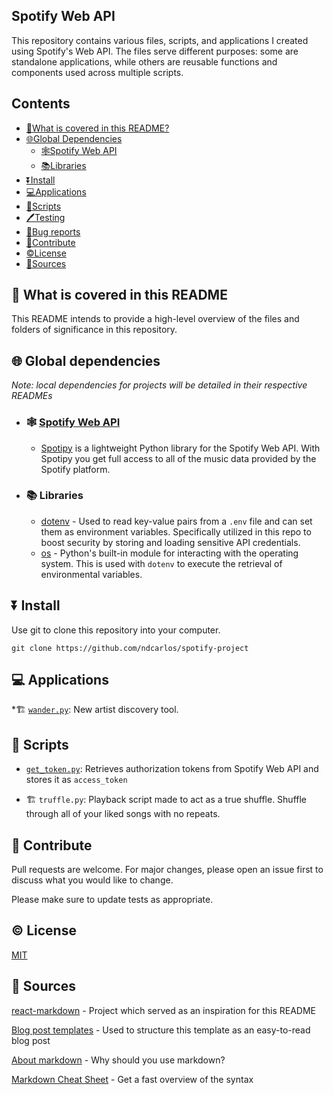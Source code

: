 ## Spotify Web API

This repository contains various files, scripts, and applications I created using Spotify's Web API. The files serve different purposes: some are standalone applications, while others are reusable functions and components used across multiple scripts.

## Contents

*   [🙋What is covered in this README?](#what-is-covered-in-this-README)
*   [🌐Global Dependencies](#getting-started)
    *   [🕸️Spotify Web API](#spotify-web-api)
    *   [📚Libraries](#libraries)
*   [⏬Install](#install)
*   [💻Applications](#applications)
*   [📝Scripts](#scripts)
*   [🖊️Testing](#testing)
*   [🐛Bug reports](#bug-reports)
*   [🤝Contribute](#contribute)
*   [©️License](#license)
*   [🔌Sources](#sources)

## 🙋 What is covered in this README

This README intends to provide a high-level overview of the files and folders of significance in this repository. 

## 🌐 Global dependencies
_Note: local dependencies for projects will be detailed in their respective READMEs_
   * ### 🕸️ [Spotify Web API](https://developer.spotify.com/documentation/web-api)
      *  [Spotipy](https://spotipy.readthedocs.io/en/2.24.0/) is a lightweight Python library for the Spotify Web API. With Spotipy you get full access to all of the music data provided by the Spotify platform.  
   * ### 📚 Libraries
      * [dotenv](https://pypi.org/project/python-dotenv/) - Used to read key-value pairs from a `.env` file and can set them as environment variables. Specifically utilized in this repo to boost security by storing and loading sensitive API credentials.
      * [os](https://docs.python.org/3/library/os.html) - Python's built-in module for interacting with the operating system. This is used with `dotenv` to execute the retrieval of environmental variables.


## ⏬ Install

Use git to clone this repository into your computer.

```
git clone https://github.com/ndcarlos/spotify-project
```


## 💻 Applications

*🏗️ [`wander.py`](https://github.com/ndcarlos/spotify-project/blob/main/wander/README.md): New artist discovery tool.


## 📝 Scripts 

* [`get_token.py`](https://github.com/ndcarlos/spotify-project/blob/main/get_token.py): Retrieves authorization tokens from Spotify Web API and stores it as `access_token`


* 🏗️ `truffle.py`: Playback script made to act as a true shuffle. Shuffle through all of your liked songs with no repeats.


## 🤝 Contribute

Pull requests are welcome. For major changes, please open an issue first to discuss what you would like to change.

Please make sure to update tests as appropriate.

## ©️ License
[MIT](https://choosealicense.com/licenses/mit/)

## 🔌 Sources

[react-markdown][react-markdown] - Project which served as an inspiration for this README

[Blog post templates][blog-post-templates] - Used to structure this template as an easy-to-read blog post

[About markdown][about-markdown] - Why should you use markdown?

[Markdown Cheat Sheet][markdown-cheatsheet] - Get a fast overview of the syntax

[//]: # "Source definitions"
[react-markdown]: https://github.com/remarkjs/react-markdown "React-markdown project"
[blog-post-templates]: https://backlinko.com/hub/content/blog-post-templates "Backlinko blog post templates"
[about-markdown]: https://www.markdownguide.org/getting-started/ "Introduction to markdown"
[markdown-cheatsheet]: https://www.markdownguide.org/cheat-sheet/ "Markdown Cheat Sheet"

